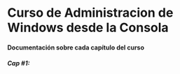 # Curso de Administracion de Windows desde la Consola

#### Documentación sobre cada capítulo del curso

##### Cap #1: 
